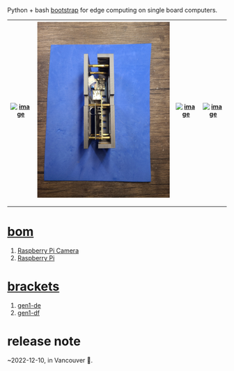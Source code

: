 Python + bash <a href="https://github.com/kamangir/blue-sbc">bootstrap</a> for edge computing on single board computers.

| [![image](../images/white_elephant-1.jpg)](https://github.com/kamangir/blue-bracket/blob/main/images/white_elephant-1.jpg) | [![image](../images/white_elephant-2.jpg)](https://github.com/kamangir/blue-bracket/blob/main/images/white_elephant-2.jpg) | [![image](../images/white_elephant-3.jpg)](https://github.com/kamangir/blue-bracket/blob/main/images/white_elephant-3.jpg) | [![image](../images/white_elephant-4.jpg)](https://github.com/kamangir/blue-bracket/blob/main/images/white_elephant-4.jpg) |
| --- | --- | --- | --- |

---

# [bom](../parts.md)

1. [Raspberry Pi Camera](../parts.md#raspberry-pi-camera)
1. [Raspberry Pi](../parts.md#raspberry-pi)

# [brackets](../brackets)

1. [gen1-de](../brackets/gen1-de/gen1-de.stl)
1. [gen1-df](../brackets/gen1-df/gen1-df.stl)

# release note
~2022-12-10, in Vancouver 🌈.
